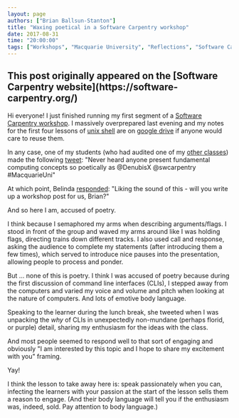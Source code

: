 ```yaml
---
layout: page
authors: ["Brian Ballsun-Stanton"]
title: "Waxing poetical in a Software Carpentry workshop"
date: 2017-08-31
time: "20:00:00"
tags: ["Workshops", "Macquarie University", "Reflections", "Software Carpentry"]
---
```


<h2>This post originally appeared on the [Software Carpentry website](https://software-carpentry.org/)</h2>

Hi everyone! I just finished running my first segment of a [Software Carpentry workshop](https://denubis.github.io/2017-08-31-MacquarieUniversity/). I massively overprepared last evening and my notes for the first four lessons of [unix shell](http://swcarpentry.github.io/shell-novice/) are on [google drive](https://docs.google.com/document/d/1GpKZISA4GP2mxWgkuQbcvXElDKzMO80XqxHbR6RBbGc/edit) if anyone would care to reuse them.

In any case, one of my students (who had audited one of my [other classes](https://www.youtube.com/watch?v=r9jpe9_2z3c)) made the following [tweet](https://twitter.com/pennyjw/status/903048238030139393): "Never heard anyone present fundamental computing concepts so poetically as @DenubisX @swcarpentry #MacquarieUni"

At which point, Belinda [responded](https://twitter.com/cloudaus/status/903070616097439744): "Liking the sound of this - will you write up a workshop post for us, Brian?"

And so here I am, accused of poetry.

I think because I semaphored my arms when describing arguments/flags. I stood in front of the group and waved my arms around like I was holding flags, directing trains down different tracks. I also used call and response, asking the audience to complete my statements (after introducing them a few times), which served to introduce nice pauses into the presentation, allowing people to process and ponder. 

But ... none of this is poetry. I think I was accused of poetry because during the first discussion of command line interfaces (CLIs), I stepped away from the computers and varied my voice and volume and pitch when looking at the nature of computers. And lots of emotive body language. 

Speaking to the learner during the lunch break, she tweeted when I was unpacking the *why* of CLIs in unexpectedly non-mundane (perhaps florid, or purple) detail, sharing my enthusiasm for the ideas with the class. 

And most people seemed to respond well to that sort of engaging and obviously "I am interested by this topic and I hope to share my excitement with you" framing. 

Yay!

I think the lesson to take away here is: speak passionately when you can, infecting the learners with your passion at the start of the lesson sells them a reason to engage. (And their body language will tell you if the enthusiasm was, indeed, sold. Pay attention to body language.)

